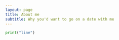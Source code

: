 ```yaml
---
layout: page
title: About me
subtitle: Why you'd want to go on a date with me
---
```


```python
print("line")
```

